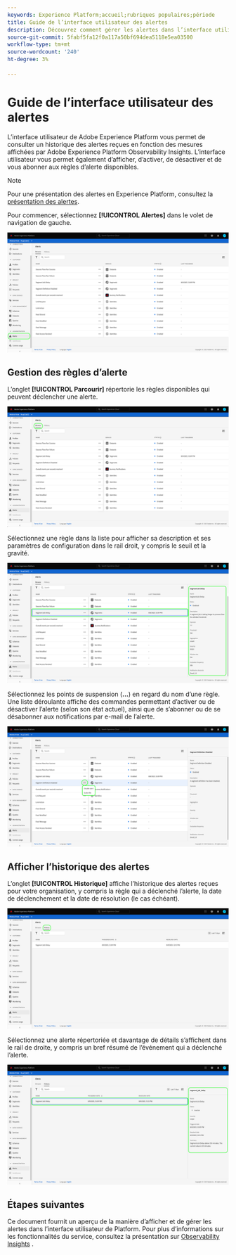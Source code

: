 ```yaml
---
keywords: Experience Platform;accueil;rubriques populaires;période
title: Guide de l’interface utilisateur des alertes
description: Découvrez comment gérer les alertes dans l’interface utilisateur de l’Experience Platform.
source-git-commit: 5fabf5fa12f0a117a50bf694dea5118e5ea03500
workflow-type: tm+mt
source-wordcount: '240'
ht-degree: 3%

---
```



# Guide de l’interface utilisateur des alertes

L’interface utilisateur de Adobe Experience Platform vous permet de consulter un historique des alertes reçues en fonction des mesures affichées par Adobe Experience Platform Observability Insights. L’interface utilisateur vous permet également d’afficher, d’activer, de désactiver et de vous abonner aux règles d’alerte disponibles.

>[!NOTE]
>
>Pour une présentation des alertes en Experience Platform, consultez la [présentation des alertes](./overview.md).

Pour commencer, sélectionnez **[!UICONTROL Alertes]** dans le volet de navigation de gauche.

![](../images/alerts/ui/workspace.png)

## Gestion des règles d’alerte

L’onglet **[!UICONTROL Parcourir]** répertorie les règles disponibles qui peuvent déclencher une alerte.

![](../images/alerts/ui/rules.png)

Sélectionnez une règle dans la liste pour afficher sa description et ses paramètres de configuration dans le rail droit, y compris le seuil et la gravité.

![](../images/alerts/ui/rule-details.png)

Sélectionnez les points de suspension (**...**) en regard du nom d’une règle. Une liste déroulante affiche des commandes permettant d’activer ou de désactiver l’alerte (selon son état actuel), ainsi que de s’abonner ou de se désabonner aux notifications par e-mail de l’alerte.

![](../images/alerts/ui/disable-subscribe.png)

## Afficher l’historique des alertes

L’onglet **[!UICONTROL Historique]** affiche l’historique des alertes reçues pour votre organisation, y compris la règle qui a déclenché l’alerte, la date de déclenchement et la date de résolution (le cas échéant).

![](../images/alerts/ui/history.png)

Sélectionnez une alerte répertoriée et davantage de détails s’affichent dans le rail de droite, y compris un bref résumé de l’événement qui a déclenché l’alerte.

![](../images/alerts/ui/history-details.png)

## Étapes suivantes

Ce document fournit un aperçu de la manière d’afficher et de gérer les alertes dans l’interface utilisateur de Platform. Pour plus d’informations sur les fonctionnalités du service, consultez la présentation sur [Observability Insights](../home.md) .
